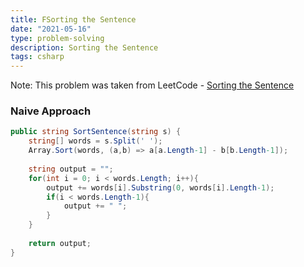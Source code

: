 ```yaml
---
title: FSorting the Sentence
date: "2021-05-16"
type: problem-solving
description: Sorting the Sentence
tags: csharp
---
```


Note: This problem was taken from LeetCode - [Sorting the Sentence](https://leetcode.com/problems/sorting-the-sentence/)

### Naive Approach

```csharp
public string SortSentence(string s) {
    string[] words = s.Split(' ');
    Array.Sort(words, (a,b) => a[a.Length-1] - b[b.Length-1]);
    
    string output = "";
    for(int i = 0; i < words.Length; i++){
        output += words[i].Substring(0, words[i].Length-1);
        if(i < words.Length-1){
            output += " ";
        }
    }
    
    return output;
}
```
